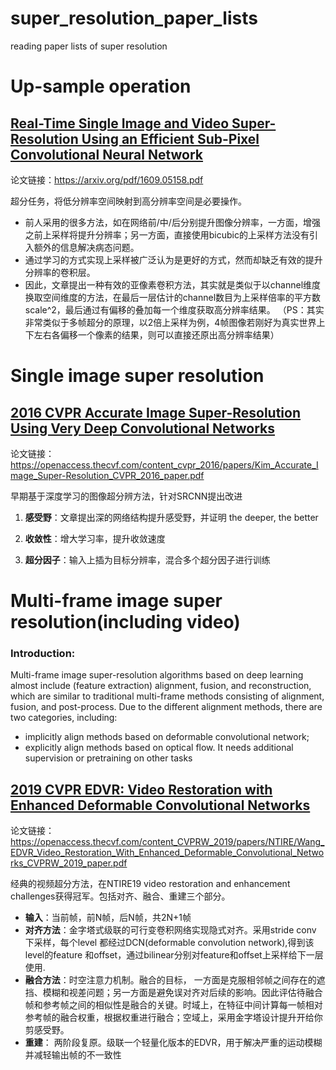 # super_resolution_paper_lists
reading paper lists of super resolution

# Up-sample operation
## [Real-Time Single Image and Video Super-Resolution Using an Efficient Sub-Pixel Convolutional Neural Network](https://arxiv.org/pdf/1609.05158.pdf)

论文链接：https://arxiv.org/pdf/1609.05158.pdf

超分任务，将低分辨率空间映射到高分辨率空间是必要操作。
  * 前人采用的很多方法，如在网络前/中/后分别提升图像分辨率，一方面，增强之前上采样将提升分辨率；另一方面，直接使用bicubic的上采样方法没有引入额外的信息解决病态问题。
  * 通过学习的方式实现上采样被广泛认为是更好的方式，然而却缺乏有效的提升分辨率的卷积层。
  * 因此，文章提出一种有效的亚像素卷积方法，其实就是类似于以channel维度换取空间维度的方法，在最后一层估计的channel数目为上采样倍率的平方数scale^2，最后通过有偏移的叠加每一个维度获取高分辨率结果。
（PS：其实非常类似于多帧超分的原理，以2倍上采样为例，4帧图像若刚好为真实世界上下左右各偏移一个像素的结果，则可以直接还原出高分辨率结果）

# Single image super resolution
## [2016 CVPR Accurate Image Super-Resolution Using Very Deep Convolutional Networks](https://openaccess.thecvf.com/content_cvpr_2016/papers/Kim_Accurate_Image_Super-Resolution_CVPR_2016_paper.pdf)
论文链接：https://openaccess.thecvf.com/content_cvpr_2016/papers/Kim_Accurate_Image_Super-Resolution_CVPR_2016_paper.pdf

早期基于深度学习的图像超分辨方法，针对SRCNN提出改进

1) **感受野**：文章提出深的网络结构提升感受野，并证明 the deeper, the better

2) **收敛性**：增大学习率，提升收敛速度

3) **超分因子**：输入上插为目标分辨率，混合多个超分因子进行训练

# Multi-frame image super resolution(including video)
### Introduction:
Multi-frame image super-resolution algorithms based on deep learning almost include (feature extraction) alignment, fusion, and reconstruction, which are similar to traditional multi-frame methods consisting of alignment, fusion, and post-process. Due to the different alignment methods, there are two categories, including: 
* implicitly align methods based on deformable convolutional network; 
* explicitly align methods based on optical flow. It needs additional supervision or pretraining on other tasks
## [2019 CVPR EDVR: Video Restoration with Enhanced Deformable Convolutional Networks](https://openaccess.thecvf.com/content_CVPRW_2019/papers/NTIRE/Wang_EDVR_Video_Restoration_With_Enhanced_Deformable_Convolutional_Networks_CVPRW_2019_paper.pdf)

论文链接：https://openaccess.thecvf.com/content_CVPRW_2019/papers/NTIRE/Wang_EDVR_Video_Restoration_With_Enhanced_Deformable_Convolutional_Networks_CVPRW_2019_paper.pdf

经典的视频超分方法，在NTIRE19 video restoration and enhancement challenges获得冠军。包括对齐、融合、重建三个部分。
* **输入**：当前帧，前N帧，后N帧，共2N+1帧
* **对齐方法**：金字塔式级联的可行变卷积网络实现隐式对齐。采用stride conv 下采样，每个level 都经过DCN(deformable convolution network),得到该level的feature 和offset，通过bilinear分别对feature和offset上采样给下一层使用.
* **融合方法**：时空注意力机制。融合的目标， 一方面是克服相邻帧之间存在的遮挡、模糊和视差问题；另一方面是避免误对齐对后续的影响。因此评估待融合帧和参考帧之间的相似性是融合的关键。时域上，在特征中间计算每一帧相对参考帧的融合权重，根据权重进行融合；空域上，采用金字塔设计提升开给你剪感受野。
* **重建**： 两阶段复原。级联一个轻量化版本的EDVR，用于解决严重的运动模糊并减轻输出帧的不一致性
